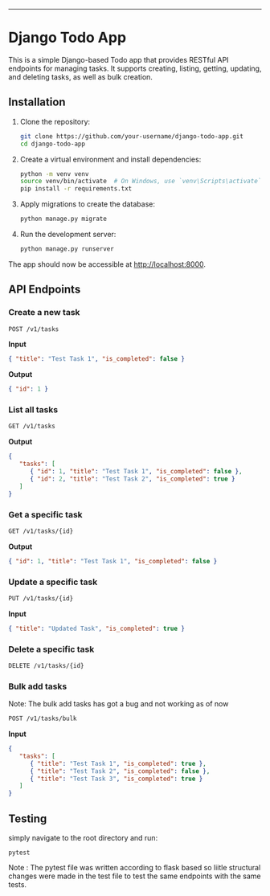 
---

# Django Todo App

This is a simple Django-based Todo app that provides RESTful API endpoints for managing tasks. It supports creating, listing, getting, updating, and deleting tasks, as well as bulk creation.

## Installation

1. Clone the repository:

   ```bash
   git clone https://github.com/your-username/django-todo-app.git
   cd django-todo-app
   ```

2. Create a virtual environment and install dependencies:

   ```bash
   python -m venv venv
   source venv/bin/activate  # On Windows, use `venv\Scripts\activate`
   pip install -r requirements.txt
   ```

3. Apply migrations to create the database:

   ```bash
   python manage.py migrate
   ```

4. Run the development server:

   ```bash
   python manage.py runserver
   ```

The app should now be accessible at [http://localhost:8000](http://localhost:8000).

## API Endpoints

### Create a new task

```bash
POST /v1/tasks
```

**Input**

```json
{ "title": "Test Task 1", "is_completed": false }
```

**Output**

```json
{ "id": 1 }
```

### List all tasks

```bash
GET /v1/tasks
```

**Output**

```json
{
   "tasks": [
      { "id": 1, "title": "Test Task 1", "is_completed": false },
      { "id": 2, "title": "Test Task 2", "is_completed": true }
   ]
}
```

### Get a specific task

```bash
GET /v1/tasks/{id}
```

**Output**

```json
{ "id": 1, "title": "Test Task 1", "is_completed": false }
```

### Update a specific task

```bash
PUT /v1/tasks/{id}
```

**Input**

```json
{ "title": "Updated Task", "is_completed": true }
```

### Delete a specific task

```bash
DELETE /v1/tasks/{id}
```

### Bulk add tasks
Note: The bulk add tasks has got a bug and not working as of now
```bash
POST /v1/tasks/bulk
```

**Input**

```json
{
   "tasks": [
      { "title": "Test Task 1", "is_completed": true },
      { "title": "Test Task 2", "is_completed": false },
      { "title": "Test Task 3", "is_completed": true }
   ]
}
```

## Testing

<!-- To run tests, use the following command in a new terminal while the django development server is still running:

```bash
python manage.py test
``` 
or 
-->
simply navigate to the root directory and run:
```
pytest
```
Note : The pytest file was written according to flask based so liitle structural changes were made in the test file to test the same endpoints with the same tests.